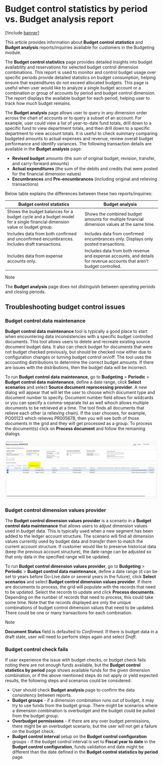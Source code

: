# Budget control statistics by period vs. Budget analysis report

[!include [banner](../includes/banner.md)]

This article provides information about **Budget control statistics** and **Budget analysis** reports/inquiries available for customers in the Budgeting module.

The **Budget control statistics** page provides detailed insights into budget availability and reservations for selected budget control dimension combinations. This report is used to monitor and control budget usage over specific periods provide detailed statistics on budget consumption, helping ensure that expenditures do not exceed allocated budgets. This page is useful when user would like to analyze a single budget account or a combination or group of accounts by period and budget control dimension. The report displays the available budget for each period, helping user to track how much budget remains.

The **Budget analysis** page allows user to query in any dimension order across the chart of accounts or to query a subset of an account. For example, user could view a list of year-to-date fund totals, drill down to a specific fund to view department totals, and then drill down to a specific department to view account totals. It is useful to check summary comparing budgeted amounts to actual expenses and revenue, review overall budget performance and identify variances.
The following transaction details are available in the **Budget analysis** page: 
- **Revised budget** amounts (the sum of original budget, revision, transfer, and carry-forward amounts)
- **Actual expenditures** (the sum of the debits and credits that were posted for the financial dimension values)
- **Encumbrances** and **Pre-encumbrances** (including original and relieving transactions)

Below table explains the differences between these two reports/inquiries:

| Budget control statistics |	Budget analysis|
|-----|-----|
|Shows the budget balances for a budget cycle and a budget model for a single financial dimension value or budget group.|	Shows the combined budget amounts for multiple financial dimension values at the same time.|
|Includes data from both confirmed and unconfirmed encumbrances. Includes draft transactions.| Includes data from confirmed encumbrances only. Displays only posted transactions.|
|Includes data from expense accounts only.	| Includes data from both revenue and expense accounts, and details for revenue accounts that aren't budget controlled.|

> [!NOTE] 
> The **Budget analysis** page does not distinguish between operating periods and closing periods.

## Troubleshooting budget control issues

### Budget control data maintenance

**Budget control data maintenance** tool is typically a good place to start when encountering data inconsistencies with a specific budget controlled documents.
This tool allows users to delete and recreate existing source document budget data. It also can check budget for documents that were not budget checked previously, but should be checked now either due to configuration changes or turning budget control on/off. 
The tool uses the accounting distributions to determine the correct budget amounts. If there are issues with the distributions, then the budget data will be incorrect.

To run **Budget control data maintenance**, go to **Budgeting** > **Periodic** > **Budget control data maintenance**, define a date range, click **Select scenarios** and select **Source document reprocessing provider**. A new dialog will appear that will let the user to choose which document type and document number to specify. Document number field allows for wildcards or you can specify a comma-separate list as well whoch allows multiple documents to be retrieved at a time.
The tool finds all documents that relieve each other (a relieving chain). If the user chooses, for example, PO00123 which relieves PR005678, then you will see both of those documents in the grid and they will get processed as a group. To process the document(s) click on **Process document** and follow the remaining dialogs.

![Budget control data maintenance](./media/budget-control-data-maintenance.png)

### Budget control dimension values provider

The **Budget control dimension values provider** is a scenario in a **Budget control data maintenance** that allows users to adjust dimension values used in budget data. This is typically used when a new segment has been added to the ledger account structure. 
The scenario will find all dimension values currently used by budget data and *transfer* them to match the current account structure. If customer would like to preserve historical data (keep the previous account structure), the date range can be adjusted so that only data in the specified range will be updated.

To run **Budget control dimension values provider**, go to **Budgeting** > **Periodic** > **Budget control data maintenance**, define a date range (it can be set to years before Go-Live date or several years in the future), click **Select scenarios** and select **Budget control dimension values provider**. 
If there are documents to process, the grid will populate with the records that need to be updated. Select the records to update and click **Process documents**. Depending on the number of records that need to process, this could take some time.
Note that the records displayed are only the unique combinations of budget control dimension values that need to be updated. There could be one or many transactions for each combination.

> [!NOTE] 
> **Document Status** field is defaulted to *Confirmed*. If there is budget data in a draft state, user will need to perform steps again and select *Draft*.

### Budget control check fails

If user experience the issue with budget checks, or budget check fails noting there are not enough funds available, but the **Budget control statistics by period** page shows available funds for the given dimension combination, or if the above mentioned steps do not apply or yield expected results, the following steps and scenarios could be considered:
- User should check **Budget analysis** page to confirm the data consistency between reports.
- **Budget groups** - if a dimension combination runs out of budget, it may try to use funds from the budget group. There might be scenarios where a dimension combination is overbudget and the budget could be pulled from the budget group.
- **Overbudget permissions** - if there are any over budget permissions, there might be an overbudget scenario, but the user will not get a failure on the budget check.
- **Budget control interval** setup on the **Budget control configuration** groups - if the budget control interval is set to **Fiscal year to date** in the **Budget control configuration**, funds validation end date might be different than the date defined in the **Budget control statistics by period** page.
